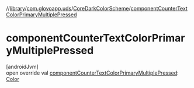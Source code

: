 //[library](../../../index.md)/[com.glovoapp.uds](../index.md)/[CoreDarkColorScheme](index.md)/[componentCounterTextColorPrimaryMultiplePressed](component-counter-text-color-primary-multiple-pressed.md)

# componentCounterTextColorPrimaryMultiplePressed

[androidJvm]\
open override val [componentCounterTextColorPrimaryMultiplePressed](component-counter-text-color-primary-multiple-pressed.md): [Color](https://developer.android.com/reference/kotlin/androidx/compose/ui/graphics/Color.html)
